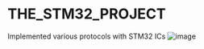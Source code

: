 # THE_STM32_PROJECT
Implemented various protocols with STM32 ICs
![image](https://github.com/Karteek-N/THE_STM32_PROJECT/assets/126140202/ffa0604d-1210-48eb-b239-bc5749b4dca4)

